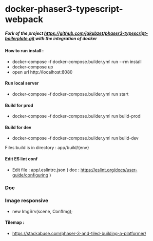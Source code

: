 # docker-phaser3-typescript-webpack


##### Fork of the project https://github.com/jakubzet/phaser3-typescript-boilerplate.git with the integration of docker

#### How to run install :

* docker-compose -f docker-compose.builder.yml run --rm install
* docker-compose up
* open url http://localhost:8080

#### Run local server
* docker-compose -f docker-compose.builder.yml run start

#### Build for prod
* docker-compose -f docker-compose.builder.yml run build-prod

#### Build for dev
* docker-compose -f docker-compose.builder.yml run build-dev

Files build is in directory : app/build/{env}

#### Edit ES lint conf

* Edit file : app/.eslintrc.json ( doc : https://eslint.org/docs/user-guide/configuring )



### Doc

### Image responsive
 - new ImgSrv(scene, ConfImg);
    
#### Tilemap :
 - https://stackabuse.com/phaser-3-and-tiled-building-a-platformer/